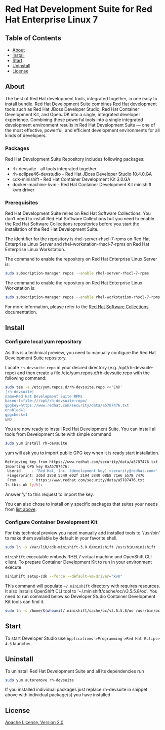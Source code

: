 # Red Hat Development Suite for Red Hat Enterprise Linux 7

## Table of Contents

- [About](#about)
- [Install](#install)
- [Start](#start)
- [Uninstall](#uninstall)
- [License](#license)

## About

The best of Red Hat development tools, integrated together, in one easy to
install bundle.
Red Hat Development Suite combines Red Hat development tools such as Red Hat
JBoss Developer Studio, Red Hat Container Development Kit, and OpenJDK into a
single, integrated developer experience. Combining these powerful tools into a
single integrated development environment results in Red Hat Development Suite
— one of the most effective, powerful, and efficient development environments
for all kinds of developers.

### Packages

Red Hat Development Suite Repository includes following packages:
- rh-devsuite - all tools integrated together
- rh-eclipse46-devstudio - Red Hat JBoss Developer Studio 10.4.0.GA
- cdk-minishift - Red Hat Container Development Kit 3.0.GA
- docker-machine-kvm - Red Hat Container Development Kit minishift kvm driver

### Prerequisites

Red Hat Development Suite relies on Red Hat Software Collections.
You don’t need to install Red Hat Software Collections but you need to enable
the Red Hat Software Collections repositories before you start the installation
of the Red Hat Development Suite.

The identifier for the repository is rhel-server-rhscl-7-rpms on Red Hat
Enterprise Linux Server and rhel-workstation-rhscl-7-rpms on Red Hat Enterprise
Linux Workstation.

The command to enable the repository on Red Hat Enterprise Linux Server is:

```sh
sudo subscription-manager repos --enable rhel-server-rhscl-7-rpms
```

The command to enable the repository on Red Hat Enterprise Linux Workstation is:

```sh
sudo subscription-manager repos --enable rhel-workstation-rhscl-7-rpms
```

For more information, please refer to the [Red Hat Software Collections](https://access.redhat.com/documentation/en/red-hat-software-collections/?version=2/) documentation.

## Install

### Configure local yum repository

As this is a technical preview, you need to manually configure the Red Hat
Development Suite repository.

Locate `rh-devsuite-repo` in your desired directory (e.g. /opt/rh-devsuite-repo)
and then create a file /etc/yum.repos.d/rh-devsuite.repo with the following
command:

```sh
sudo tee -a /etc/yum.repos.d/rh-devsuite.repo <<'END'
[rh-devsuite]
name=Red Hat Development Suite RPMs
baseurl=file:///opt/rh-devsuite-repo/
gpgkey=https://www.redhat.com/security/data/a5787476.txt
enabled=1
gpgcheck=1
END
```

You are now ready to install Red Hat Development Suite. You can install all
tools from Development Suite with simple command

```sh
sudo yum install rh-devsuite
```

yum will ask you to import public GPG key when it is ready start installation.

```sh
Retrieving key from https://www.redhat.com/security/data/a5787476.txt
Importing GPG key 0xA5787476:
 Userid     : "Red Hat, Inc. (development key) <security@redhat.com>"
 Fingerprint: 2d6d 2858 5549 e02f 2194 3840 08b8 71e6 a578 7476
 From       : https://www.redhat.com/security/data/a5787476.txt
Is this ok [y/N]:
```

Answer 'y' to this request to import the key.

You can also chose to install only specific packages that suites your needs
from [list above](#packages).

### Configure Container Development Kit

For this technical preview you need manually add installed tools to '/usr/bin'
to make them available by default in your favorite shell.

```sh
sudo ln -s /var/lib/cdk-minishift-3.0.0/minishift /usr/bin/minishift
```

`minishift` executable  embeds RHEL7 virtual machine and OpenShift CLI client.
To prepare Container Development Kit to run in your environment execute

```sh
minishift setup-cdk --force --default-vm-driver="kvm"
```

This command will populate `~/.minishift` directory with requires resources.
It also installs OpenShift CLI tool to '~/.minishift/cache/oc/v3.5.5.8/oc'.
You need to run command below so Developer Studio Container Development Kit
tools can find it.

```sh
sudo ln -s /home/$(whoami)/.minishift/cache/oc/v3.5.5.8/oc /usr/bin/oc
```

## Start

To start Developer Studio use `Applications->Programming->Red Hat Eclipse 4.6`
launcher.

## Uninstall

To uninstall Red Hat Development Suite and all its dependencies run

``` sh
sudo yum autoremove rh-devsuite
```

If you installed individual packages just replace rh-devsuite in snippet above
with individual package(s) you have installed.

## License

[Apache License, Version 2.0](https://www.apache.org/licenses/LICENSE-2.0)
